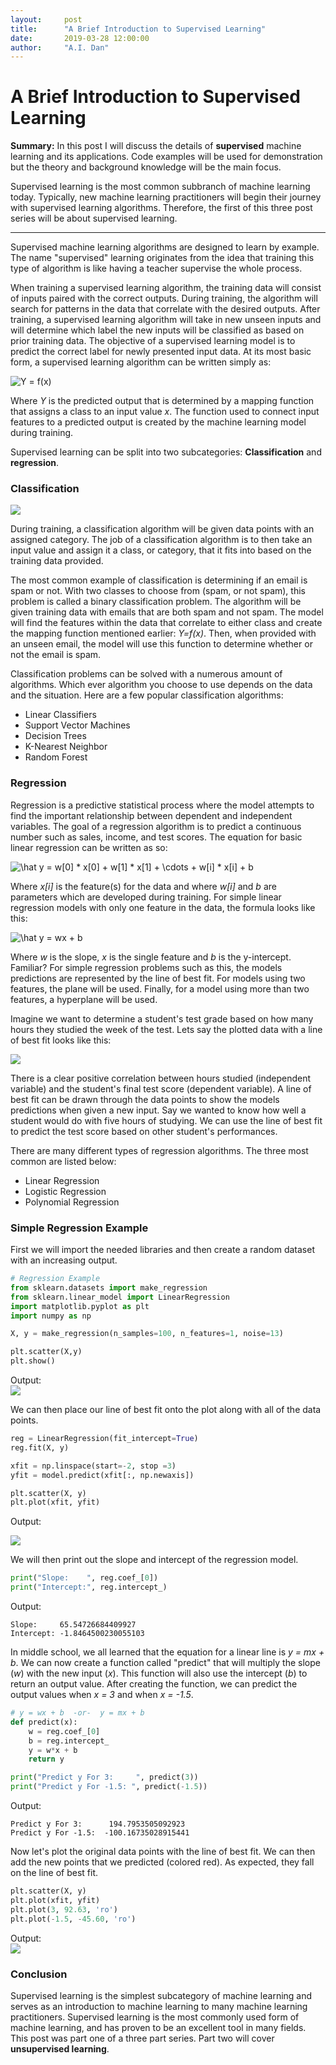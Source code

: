 ```yaml
---
layout:     post
title:      "A Brief Introduction to Supervised Learning"
date:       2019-03-28 12:00:00
author:     "A.I. Dan"
---
```


# A Brief Introduction to Supervised Learning

<b>Summary:</b> In this post I will discuss the details of <b>supervised</b> machine learning and its applications. Code examples will be used for demonstration but the theory and background knowledge will be the main focus.

Supervised learning is the most common subbranch of machine learning today. Typically, new machine learning practitioners will begin their journey with supervised learning algorithms. Therefore, the first of this three post series will be about supervised learning.

<hr>

Supervised machine learning algorithms are designed to learn by example. The name "supervised" learning originates from the idea that training this type of algorithm is like having a teacher supervise the whole process.

When training a supervised learning algorithm, the training data will consist of inputs paired with the correct outputs. During training, the algorithm will search for patterns in the data that correlate with the desired outputs. After training, a supervised learning algorithm will take in new unseen inputs and will determine which label the new inputs will be classified as based on prior training data. The objective of a supervised learning model is to predict the correct label for newly presented input data. At its most basic form, a supervised learning algorithm can be written simply as:

<img src="https://latex.codecogs.com/png.latex?\dpi{120}&space;Y&space;=&space;f(x)" title="Y = f(x)" style='display: block; margin: auto;'>

Where *Y* is the predicted output that is determined by a mapping function that assigns a class to an input value *x*. The function used to connect input features to a predicted output is created by the machine learning model during training.

Supervised learning can be split into two subcategories: <b>Classification</b> and <b>regression</b>.

### Classification

<img src='a-i-dan.github.io/images/supervised_learning_post/supervised learning post.png?raw=true' style='margin: auto; display: block;'>

During training, a classification algorithm will be given data points with an assigned category. The job of a classification algorithm is to then take an input value and assign it a class, or category, that it fits into based on the training data provided.

The most common example of classification is determining if an email is spam or not. With two classes to choose from (spam, or not spam), this problem is called a binary classification problem. The algorithm will be given training data with emails that are both spam and not spam. The model will find the features within the data that correlate to either class and create the mapping function mentioned earlier: *Y=f(x)*. Then, when provided with an unseen email, the model will use this function to determine whether or not the email is spam.

Classification problems can be solved with a numerous amount of algorithms. Which ever algorithm you choose to use depends on the data and the situation. Here are a few popular classification algorithms:
  * Linear Classifiers
  * Support Vector Machines
  * Decision Trees
  * K-Nearest Neighbor
  * Random Forest

### Regression

Regression is a predictive statistical process where the model attempts to find the important relationship between dependent and independent variables. The goal of a regression algorithm is to predict a continuous number such as sales, income, and test scores. The equation for basic linear regression can be written as so:


<img src="https://latex.codecogs.com/gif.latex?\dpi{120}&space;\hat&space;y&space;=&space;w[0]&space;*&space;x[0]&space;&plus;&space;w[1]&space;*&space;x[1]&space;&plus;&space;\cdots&space;&plus;&space;w[i]&space;*&space;x[i]&space;&plus;&space;b" title="\hat y = w[0] * x[0] + w[1] * x[1] + \cdots + w[i] * x[i] + b" style='display: block; margin: auto;'>

Where *x[i]* is the feature(s) for the data and where *w[i]* and *b* are parameters which are developed during training. For simple linear regression models with only one feature in the data, the formula looks like this:

<img src="https://latex.codecogs.com/gif.latex?\dpi{120}&space;\hat&space;y&space;=&space;wx&space;&plus;&space;b" title="\hat y = wx + b" style='display: block; margin: auto;'/>

Where *w* is the slope, *x* is the single feature and *b* is the y-intercept. Familiar? For simple regression problems such as this, the models predictions are represented by the line of best fit. For models using two features, the plane will be used. Finally, for a model using more than two features, a hyperplane will be used.

Imagine we want to determine a student's test grade based on how many hours they studied the week of the test. Lets say the plotted data with a line of best fit looks like this:

<img src='a-i-dan.github.io/images/supervised_learning_post/supervised learning post2.png?raw=true' style='margin: auto; display: block;'>

There is a clear positive correlation between hours studied (independent variable) and the student's final test score (dependent variable). A line of best fit can be drawn through the data points to show the models predictions when given a new input. Say we wanted to know how well a student would do with five hours of studying. We can use the line of best fit to predict the test score based on other student's performances.

There are many different types of regression algorithms. The three most common are listed below:
  * Linear Regression
  * Logistic Regression
  * Polynomial Regression

### Simple Regression Example

First we will import the needed libraries and then create a random dataset with an increasing output.

```python
# Regression Example
from sklearn.datasets import make_regression
from sklearn.linear_model import LinearRegression
import matplotlib.pyplot as plt
import numpy as np

X, y = make_regression(n_samples=100, n_features=1, noise=13)

plt.scatter(X,y)
plt.show()
```
Output:
<img src='a-i-dan.github.io/images/supervised_learning_post/regression_ex_data_scatter.png?raw=true' style='margin: auto; display: block;'>

We can then place our line of best fit onto the plot along with all of the data points.

```python
reg = LinearRegression(fit_intercept=True)
reg.fit(X, y)

xfit = np.linspace(start=-2, stop =3)
yfit = model.predict(xfit[:, np.newaxis])

plt.scatter(X, y)
plt.plot(xfit, yfit)
```
Output:

<img src='a-i-dan.github.io/images/supervised_learning_post/reg_data_with_line.png?raw=true' style='margin: auto; display: block;'>

We will then print out the slope and intercept of the regression model.

```python
print("Slope:    ", reg.coef_[0])
print("Intercept:", reg.intercept_)
```
Output:
```
Slope:     65.54726684409927
Intercept: -1.8464500230055103
```

In middle school, we all learned that the equation for a linear line is *y = mx + b*. We can now create a function called "predict" that will multiply the slope (*w*) with the new input (*x*). This function will also use the intercept (*b*) to return an output value. After creating the function, we can predict the output values when *x = 3* and when *x = -1.5*.

```python
# y = wx + b  -or-  y = mx + b
def predict(x):
    w = reg.coef_[0]
    b = reg.intercept_
    y = w*x + b
    return y

print("Predict y For 3:     ", predict(3))
print("Predict y For -1.5: ", predict(-1.5))
```
Output:
```
Predict y For 3:      194.7953505092923
Predict y For -1.5:  -100.16735028915441
```
Now let's plot the original data points with the line of best fit. We can then add the new points that we predicted (colored red). As expected, they fall on the line of best fit.

```python
plt.scatter(X, y)
plt.plot(xfit, yfit)
plt.plot(3, 92.63, 'ro')
plt.plot(-1.5, -45.60, 'ro')
```
Output:
<img src='a-i-dan.github.io/images/supervised_learning_post/reg_red.png?raw=true' style='margin: auto; display: block;'>

### Conclusion

Supervised learning is the simplest subcategory of machine learning and serves as an introduction to machine learning to many machine learning practitioners. Supervised learning is the most commonly used form of machine learning, and has proven to be an excellent tool in many fields. This post was part one of a three part series. Part two will cover **unsupervised learning**.
